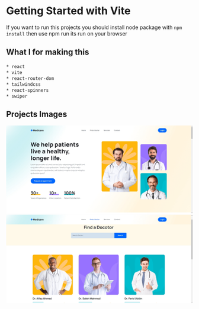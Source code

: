 # Getting Started with Vite

If you want to run this projects you should install node package with `npm install` then use npm run its run on your browser

## What I for making this

    * react
    * vite
    * react-router-dom
    * tailwindcss
    * react-spinners
    * swiper

## Projects Images

![preview img](./fullstack1.PNG)
![preview img](./fullstack2.PNG)
